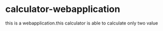 # calculator-webapplication
this is a webapplication.this calculator is able to calculate only two value
